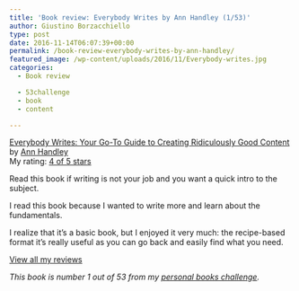```yaml
---
title: 'Book review: Everybody Writes by Ann Handley (1/53)'
author: Giustino Borzacchiello
type: post
date: 2016-11-14T06:07:39+00:00
permalink: /book-review-everybody-writes-by-ann-handley/
featured_image: /wp-content/uploads/2016/11/Everybody-writes.jpg
categories:
  - Book review

  - 53challenge
  - book
  - content

---
```

[Everybody Writes: Your Go-To Guide to Creating Ridiculously Good Content][1] by [Ann Handley][2]  
My rating: [4 of 5 stars][3]

Read this book if writing is not your job and you want a quick intro to the subject.

I read this book because I wanted to write more and learn about the fundamentals.

I realize that it&#8217;s a basic book, but I enjoyed it very much: the recipe-based format it&#8217;s really useful as you can go back and easily find what you need.

[View all my reviews][4]

_This book is number 1 out of 53 from my [personal books challenge][5]._

 [1]: https://www.goodreads.com/book/show/23001125-everybody-writes
 [2]: https://www.goodreads.com/author/show/3505923.Ann_Handley
 [3]: https://www.goodreads.com/review/show/1810920690
 [4]: https://www.goodreads.com/review/list/8223947-giustino-borzacchiello
 [5]: http://giustino.blog/one-year-53-books-personal-challenge/